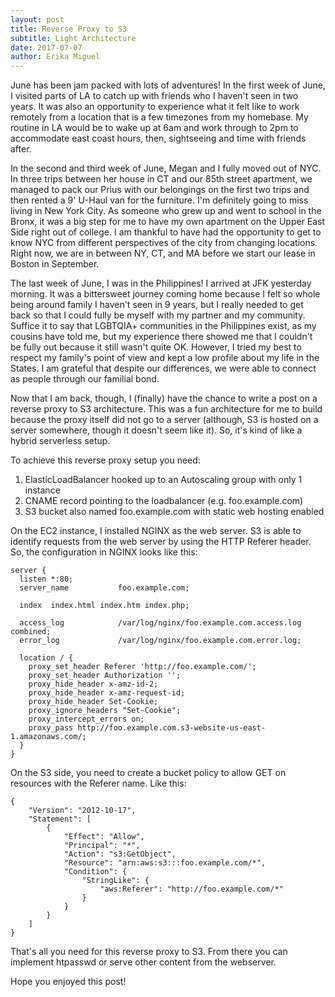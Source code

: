 ```yaml
---
layout: post
title: Reverse Proxy to S3
subtitle: Light Architecture
date: 2017-07-07
author: Erika Miguel
---
```


June has been jam packed with lots of adventures! In the first week of June, I visited parts of LA to catch up with friends who I haven't seen in two years. It was also an opportunity to experience what it felt like to work remotely from a location that is a few timezones from my homebase. My routine in LA would be to wake up at 6am and work through to 2pm to accommodate east coast hours, then, sightseeing and time with friends after. 

In the second and third week of June, Megan and I fully moved out of NYC. In three trips between her house in CT and our 85th street apartment, we managed to pack our Prius with our belongings on the first two trips and then rented a 9' U-Haul van for the furniture. I'm definitely going to miss living in New York City. As someone who grew up and went to school in the Bronx, it was a big step for me to have my own apartment on the Upper East Side right out of college. I am thankful to have had the opportunity to get to know NYC from different perspectives of the city from changing locations. Right now, we are in between NY, CT, and MA before we start our lease in Boston in September.

The last week of June, I was in the Philippines! I arrived at JFK yesterday morning. It was a bittersweet journey coming home because I felt so whole being around family I haven't seen in 9 years, but I really needed to get back so that I could fully be myself with my partner and my community. Suffice it to say that LGBTQIA+ communities in the Philippines exist, as my cousins have told me, but my experience there showed me that I couldn't be fully out because it still wasn't quite OK. However, I tried my best to respect my family's point of view and kept a low profile about my life in the States. I am grateful that despite our differences, we were able to connect as people through our familial bond.

Now that I am back, though, I (finally) have the chance to write a post on a reverse proxy to S3 architecture. This was a fun architecture for me to build because the proxy itself did not go to a server (although, S3 is hosted on a server somewhere, though it doesn't seem like it). So, it's kind of like a hybrid serverless setup.

To achieve this reverse proxy setup you need:
1. ElasticLoadBalancer hooked up to an Autoscaling group with only 1 instance
2. CNAME record pointing to the loadbalancer (e.g. foo.example.com)
3. S3 bucket also named foo.example.com with static web hosting enabled

On the EC2 instance, I installed NGINX as the web server. S3 is able to identify requests from the web server by using the HTTP Referer header. So, the configuration in NGINX looks like this:

    server {
      listen *:80;
      server_name           foo.example.com;
    
      index  index.html index.htm index.php;
    
      access_log            /var/log/nginx/foo.example.com.access.log combined;
      error_log             /var/log/nginx/foo.example.com.error.log;
    
      location / {
        proxy_set_header Referer 'http://foo.example.com/';
        proxy_set_header Authorization '';
        proxy_hide_header x-amz-id-2;
        proxy_hide_header x-amz-request-id;
        proxy_hide_header Set-Cookie;
        proxy_ignore_headers "Set-Cookie";
        proxy_intercept_errors on;
        proxy_pass http://foo.example.com.s3-website-us-east-1.amazonaws.com/;
      }
    }

On the S3 side, you need to create a bucket policy to allow GET on resources with the Referer name. Like this:

    {
        "Version": "2012-10-17",
        "Statement": [
            {
                "Effect": "Allow",
                "Principal": "*",
                "Action": "s3:GetObject",
                "Resource": "arn:aws:s3:::foo.example.com/*",
                "Condition": {
                    "StringLike": {
                        "aws:Referer": "http://foo.example.com/*"
                    }
                }
            }
        ]
    }

That's all you need for this reverse proxy to S3. From there you can implement htpasswd or serve other content from the webserver.

Hope you enjoyed this post!
